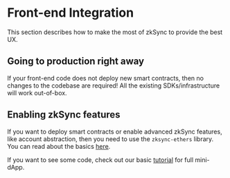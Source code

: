 # Front-end Integration

This section describes how to make the most of zkSync to provide the best UX.

## Going to production right away

If your front-end code does not deploy new smart contracts, then no changes to the codebase are required!
All the existing SDKs/infrastructure will work out-of-box.

## Enabling zkSync features

If you want to deploy smart contracts or enable advanced zkSync features, like account abstraction,
then you need to use the `zksync-ethers` library. You can read about the basics [here](./features.md).

If you want to see some code, check out our basic [tutorial](https://docs.zksync.io/build/quick-start/hello-world.md)
for full mini-dApp.
